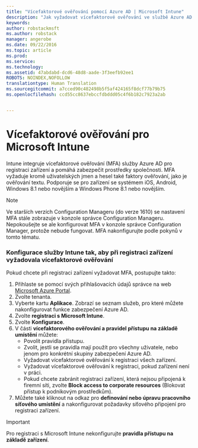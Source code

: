 ```yaml
---
title: "Vícefaktorové ověřování pomocí Azure AD | Microsoft Intune"
description: "Jak vyžadovat vícefaktorové ověřování ve službě Azure AD pro registraci zařízení"
keywords: 
author: robstackmsft
ms.author: robstack
manager: angerobe
ms.date: 09/22/2016
ms.topic: article
ms.prod: 
ms.service: 
ms.technology: 
ms.assetid: 47abdabd-dcd6-48d8-aade-3f3eefb92ee1
ROBOTS: NOINDEX,NOFOLLOW
translationtype: Human Translation
ms.sourcegitcommit: a7cced90c482498b5f5af424165f8dcf77b79b75
ms.openlocfilehash: ccd55cc8637ebccfdbddd05c4f6b182c7923a2ab


---
```


# <a name="multifactor-authentication-for-microsoft-intune"></a>Vícefaktorové ověřování pro Microsoft Intune

Intune integruje vícefaktorové ověřování (MFA) služby Azure AD pro registraci zařízení a pomáhá zabezpečit prostředky společnosti. MFA vyžaduje kromě uživatelských jmen a hesel také faktory ověřování, jako je ověřování textu. Podporuje se pro zařízení se systémem iOS, Android, Windows 8.1 nebo novějším a Windows Phone 8.1 nebo novějším.

> [!NOTE]
>
> Ve starších verzích Configuration Manageru (do verze 1610) se nastavení MFA stále zobrazuje v konzole správce Configuration Manageru. Nepokoušejte se ale konfigurovat MFA v konzole správce Configuration Manager, protože nebude fungovat. MFA nakonfigurujte podle pokynů v tomto tématu.

### <a name="configuring-intune-to-require-multifactor-authentication-at-device-enrollment"></a>Konfigurace služby Intune tak, aby při registraci zařízení vyžadovala vícefaktorové ověřování
Pokud chcete při registraci zařízení vyžadovat MFA, postupujte takto:

1. Přihlaste se pomocí svých přihlašovacích údajů správce na web [Microsoft Azure Portal](https://manage.windowsazure.com).
2. Zvolte tenanta.
2. Vyberte kartu **Aplikace**. Zobrazí se seznam služeb, pro které můžete nakonfigurovat funkce zabezpečení Azure AD.
3. Zvolte **registraci s Microsoft Intune**.
4. Zvolte **Konfigurace**. 
5. V části **vícefaktorového ověřování a pravidel přístupu na základě umístění** můžete:
    -  Povolit pravidla přístupu.
    -  Zvolit, jestli se pravidla mají použít pro všechny uživatele, nebo jenom pro konkrétní skupiny zabezpečení Azure AD.
    -  Vyžadovat vícefaktorové ověřování k registraci všech zařízení.
    -  Vyžadovat vícefaktorové ověřování k registraci, pokud zařízení není v práci.
    -  Pokud chcete zabránit registraci zařízení, která nejsou připojená k firemní síti, zvolte **Block access to corporate resources** (Blokovat přístup k podnikovým prostředkům). 
4. Můžete také kliknout na odkaz pro **definování nebo úpravu pracovního síťového umístění** a nakonfigurovat požadavky síťového připojení pro registraci zařízení.

> [!IMPORTANT]
> 
> Pro registraci s Microsoft Intune nekonfigurujte **pravidla přístupu na základě zařízení**.



<!--HONumber=Sep16_HO4-->


